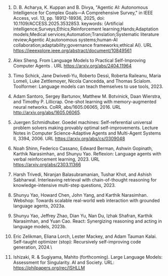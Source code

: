 1. D. B. Acharya, K. Kuppan and B. Divya, "Agentic AI: Autonomous Intelligence for Complex Goals—A Comprehensive Survey," in IEEE Access, vol. 13, pp. 18912-18936, 2025, doi: 10.1109/ACCESS.2025.3532853. keywords: {Artificial intelligence;Surveys;Ethics;Reinforcement learning;Hands;Adaptation models;Medical services;Automation;Translation;Systematic literature review;Agentic AI;autonomous systems;human-AI collaboration;adaptability;governance frameworks;ethical AI}. URL https://ieeexplore.ieee.org/abstract/document/10849561

2. Alex Sheng. From Language Models to Practical Self-Improving Computer Agents . URL https://arxiv.org/abs/2404.11964

3. Timo Schick, Jane Dwivedi-Yu, Roberto Dessì, Roberta Raileanu, Maria Lomeli, Luke Zettlemoyer, Nicola Cancedda, and Thomas Scialom. Toolformer: Language models can teach themselves to use tools, 2023.

4. Adam Santoro, Sergey Bartunov, Matthew M. Botvinick, Daan Wierstra, and Timothy P. Lillicrap. One-shot learning with memory-augmented neural networks. CoRR, abs/1605.06065, 2016. URL http://arxiv.org/abs/1605.06065.

5. Juergen Schmidhuber. Goedel machines: Self-referential universal problem solvers making provably optimal self-improvements. Lecture Notes in Computer Science-Adaptive Agents and Multi-Agent Systems II, 3394, 2006. URL https://arxiv.org/abs/cs/0309048

6. Noah Shinn, Federico Cassano, Edward Berman, Ashwin Gopinath, Karthik Narasimhan, and Shunyu Yao. Reflexion: Language agents with verbal reinforcement learning, 2023. URL https://arxiv.org/abs/2303.11366

7. Harsh Trivedi, Niranjan Balasubramanian, Tushar Khot, and Ashish Sabharwal. Interleaving retrieval with chain-of-thought reasoning for knowledge-intensive multi-step questions, 2023.

8. Shunyu Yao, Howard Chen, John Yang, and Karthik Narasimhan. Webshop: Towards scalable real-world web interaction with grounded language agents, 2023a.

9. Shunyu Yao, Jeffrey Zhao, Dian Yu, Nan Du, Izhak Shafran, Karthik Narasimhan, and Yuan Cao. React: Synergizing reasoning and acting in language models, 2023b.

10. Eric Zelikman, Eliana Lorch, Lester Mackey, and Adam Tauman Kalai. Self-taught optimizer (stop): Recursively self-improving code generation, 2024.\

11. Ishizaki, R. & Sugiyama, Mahito (forthcoming). Large Language Models: Assessment for Singularity. AI and Society. URL: https://philpapers.org/rec/ISHLLM

